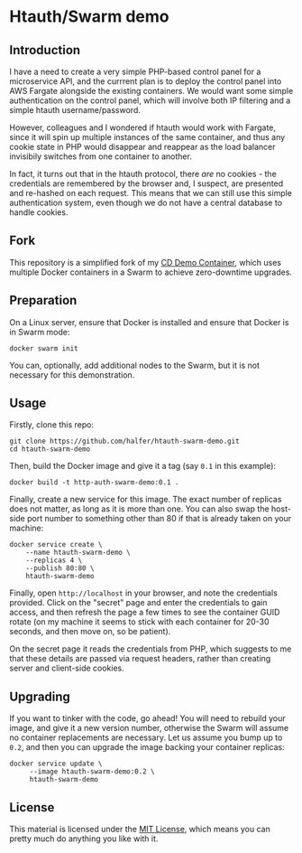 Htauth/Swarm demo
===

Introduction
---

I have a need to create a very simple PHP-based control panel for a microservice API, and
the currrent plan is to deploy the control panel into AWS Fargate alongside the existing
containers. We would want some simple authentication on the control panel, which will
involve both IP filtering and a simple htauth username/password.

However, colleagues and I wondered if htauth would work with Fargate, since it will spin up
multiple instances of the same container, and thus any cookie state in PHP would disappear
and reappear as the load balancer invisibily switches from one container to another.

In fact, it turns out that in the htauth protocol, there _are_ no cookies - the credentials
are remembered by the browser and, I suspect, are presented and re-hashed on each request.
This means that we can still use this simple authentication system, even though we do not
have a central database to handle cookies.

Fork
---

This repository is a simplified fork of my [CD Demo Container](https://github.com/halfer/cd-demo-container),
which uses multiple Docker containers in a Swarm to achieve zero-downtime upgrades.

Preparation
---

On a Linux server, ensure that Docker is installed and ensure that Docker is in Swarm mode:

    docker swarm init

You can, optionally, add additional nodes to the Swarm, but it is not necessary for this
demonstration.

Usage
---

Firstly, clone this repo:

    git clone https://github.com/halfer/htauth-swarm-demo.git
    cd htauth-swarm-demo

Then, build the Docker image and give it a tag (say `0.1` in this example):

    docker build -t http-auth-swarm-demo:0.1 .

Finally, create a new service for this image. The exact number of replicas does not
matter, as long as it is more than one. You can also swap the host-side port number
to something other than 80 if that is already taken on your machine:

    docker service create \
        --name htauth-swarm-demo \
        --replicas 4 \
        --publish 80:80 \
        htauth-swarm-demo

Finally, open `http://localhost` in your browser, and note the credentials provided.
Click on the "secret" page and enter the credentials to gain access, and then refresh
the page a few times to see the container GUID rotate (on my machine it seems to stick
with each container for 20-30 seconds, and then move on, so be patient).

On the secret page it reads the credentials from PHP, which suggests to me that
these details are passed via request headers, rather than creating server and client-side
cookies.

Upgrading
---

If you want to tinker with the code, go ahead! You will need to rebuild your image,
and give it a new version number, otherwise the Swarm will assume no container
replacements are necessary. Let us assume you bump up to `0.2`, and then you can upgrade
the image backing your container replicas:

    docker service update \
         --image htauth-swarm-demo:0.2 \
         htauth-swarm-demo

License
---

This material is licensed under the [MIT License](https://opensource.org/licenses/MIT),
which means you can pretty much do anything you like with it.
